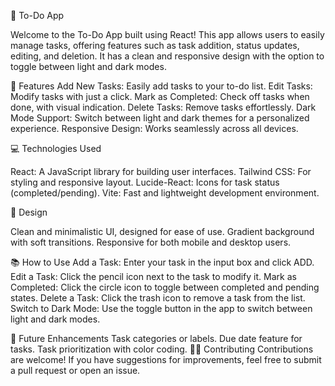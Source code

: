 
📝 To-Do App

Welcome to the To-Do App built using React! This app allows users to easily manage tasks, offering features such as task addition, status updates, editing, and deletion. It has a clean and responsive design with the option to toggle between light and dark modes.


 

🚀 Features
Add New Tasks: Easily add tasks to your to-do list.
Edit Tasks: Modify tasks with just a click.
Mark as Completed: Check off tasks when done, with visual indication.
Delete Tasks: Remove tasks effortlessly.
Dark Mode Support: Switch between light and dark themes for a personalized experience.
Responsive Design: Works seamlessly across all devices.

💻 Technologies Used

React: A JavaScript library for building user interfaces.
Tailwind CSS: For styling and responsive layout.
Lucide-React: Icons for task status (completed/pending).
Vite: Fast and lightweight development environment.


🎨 Design

Clean and minimalistic UI, designed for ease of use.
Gradient background with soft transitions.
Responsive for both mobile and desktop users.


📚 How to Use
Add a Task: Enter your task in the input box and click ADD.
Edit a Task: Click the pencil icon next to the task to modify it.
Mark as Completed: Click the circle icon to toggle between completed and pending states.
Delete a Task: Click the trash icon to remove a task from the list.
Switch to Dark Mode: Use the toggle button in the app to switch between light and dark modes.

🌟 Future Enhancements
Task categories or labels.
Due date feature for tasks.
Task prioritization with color coding.
🧑‍💻 Contributing
Contributions are welcome! If you have suggestions for improvements, feel free to submit a pull request or open an issue.




